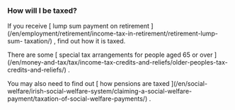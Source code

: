 ###  How will I be taxed?

If you receive [ lump sum payment on retirement
](/en/employment/retirement/income-tax-in-retirement/retirement-lump-sum-
taxation/) , find out how it is taxed.

There are some [ special tax arrangements for people aged 65 or over
](/en/money-and-tax/tax/income-tax-credits-and-reliefs/older-peoples-tax-
credits-and-reliefs/) .

You may also need to find out [ how pensions are taxed ](/en/social-
welfare/irish-social-welfare-system/claiming-a-social-welfare-
payment/taxation-of-social-welfare-payments/) .
